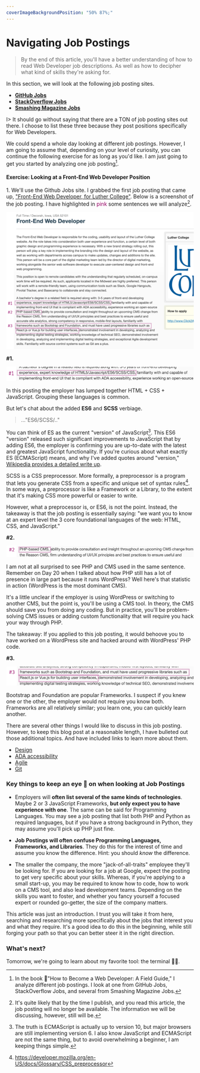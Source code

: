 ```yaml
---
coverImageBackgroundPosition: "50% 87%;"
---
```


# Navigating Job Postings

> By the end of this article, you'll have a better understanding of how to read Web Developer job descriptions. As well as how to decipher what kind of skills they're asking for.

In this section, we will look at the following job posting sites.

- [**GitHub Jobs**](https://jobs.github.com/)
- [**StackOverflow Jobs**](https://stackoverflow.com/jobs)
- [**Smashing Magazine Jobs**](https://www.smashingmagazine.com/jobs/)

I> It should go without saying that there are a TON of job posting sites out there. I choose to list these three because they post positions specifically for Web Developers.

We could spend a whole day looking at different job postings. However, I am going to assume that, depending on your level of curiosity, you can continue the following exercise for as long as you'd like. I am just going to get you started by analyzing one job posting[^book].

#### Exercise: Looking at a Front-End Web Developer Position

1\. We'll use the Github Jobs site. I grabbed the first job posting that came up, ["Front-End Web Developer, for Luther College"](https://jobs.github.com/positions/2c3fb9c8-a5e4-4352-885a-8dab924e9c00). Below is a screenshot of the job posting. I have highlighted in <span style="color:#960064">pink</span> some sentences we will analyze[^expired].

![](public/assets/github-jp.png)

**#1.**

![](public/assets/one.png)

In this posting the employer has lumped together HTML + CSS + JavaScript. Grouping these languages is common.

But let's chat about the added **ES6** and **SCSS** verbiage.

> ..."ES6/SCSS/.."

You can think of ES as the current "version" of JavaScript[^version]. This ES6 "version" released such significant improvements to JavaScript that by adding ES6, the employer is confirming you are up-to-date with the latest and greatest JavaScript functionality. If you're curious about what exactly ES (ECMAScript) means, and why I've added quotes around "version," [Wikipedia provides a detailed write up](https://en.wikipedia.org/wiki/ECMAScript).

SCSS is a CSS preprocessor. More formally, a preprocessor is a program that lets you generate CSS from a specific and unique set of syntax rules[^preprocessor]. In some ways, a preprocessor is like a Framework or a Library, to the extent that it's making CSS more powerful or easier to write.

However, what a preprocessor is, or ES6, is not the point. Instead, the takeaway is that the job posting is essentially saying: "we want you to know at an expert level the 3 core foundational languages of the web: HTML, CSS, and JavaScript."

**#2.**

![](public/assets/two.png)

I am not at all surprised to see PHP and CMS used in the same sentence. Remember on Day 20 when I talked about how PHP still has a lot of presence in large part because it runs WordPress? Well here's that statistic in action (WordPress is the most dominant CMS).

It's a little unclear if the employer is using WordPress or switching to another CMS, but the point is, you'll be using a CMS tool. In theory, the CMS should save you from doing any coding. But in practice, you'll be problem-solving CMS issues or adding custom functionality that will require you hack your way through PHP.

The takeaway: If you applied to this job posting, it would behoove you to have worked on a WordPress site and hacked around with WordPress' PHP code.

**#3.**

![](public/assets/three.png)

Bootstrap and Foundation are popular Frameworks. I suspect if you knew one or the other, the employer would not require you know both. Frameworks are all relatively similar; you learn one, you can quickly learn another.

There are several other things I would like to discuss in this job posting. However, to keep this blog post at a reasonable length, I have bulleted out those additional topics. And have included links to learn more about them.

- [Design](https://www.smashingmagazine.com/2018/01/comprehensive-guide-product-design/)
- [ADA accessibility](https://www.searchenginejournal.com/ada-compliant-website/200106/)
- [Agile](https://www.youtube.com/watch?v=Z9QbYZh1YXY)
- [Git](https://git-scm.com/book/en/v1/Getting-Started-Git-Basics)

### Key things to keep an eye 👀 on when looking at Job Postings

- Employers will **often list several of the same kinds of technologies**. Maybe 2 or 3 JavaScript Frameworks, **but only expect you to have experience with one**. The same can be said for Programming Languages. You may see a job posting that list both PHP and Python as required languages, but if you have a strong background in Python, they may assume you'll pick up PHP just fine.

- **Job Postings will often confuse Programming Languages, Frameworks, and Libraries**. They do this for the interest of time and assume you know the difference. Hint: you should _know_ the difference.

- The smaller the company, the more "jack-of-all-traits" employee they'll be looking for. If you are looking for a job at Google, expect the posting to get very specific about your skills. Whereas, if you're applying to a small start-up, you may be required to know how to code, how to work on a CMS tool, and also lead development teams. Depending on the skills you want to foster, and whether you fancy yourself a focused expert or rounded go-getter, the size of the company matters.

This article was just an introduction. I trust you will take it from here, searching and researching more specifically about the jobs that interest you and what they require. It's a good idea to do this in the beginning, while still forging your path so that you can better steer it in the right direction.

### What's next?

Tomorrow, we're going to learn about my favorite tool: the terminal 🙌🏼.

[^preprocessor]: https://developer.mozilla.org/en-US/docs/Glossary/CSS_preprocessor
[^wp]: WordPress is a CMS - Content Management System
[^version]: The truth is ECMAScript is actually up to version 10, but major browsers are still implementing version 6. I also know JavaScript and ECMAScript are not the same thing, but to avoid overwhelming a beginner, I am keeping things simple.
[^book]: In the book 📗"How to Become a Web Developer: A Field Guide," I analyze different job postings. I look at one from GitHub Jobs, StackOverflow Jobs, and several from Smashing Magazine Jobs.
[^expired]: It's quite likely that by the time I publish, and you read this article, the job posting will no longer be available. The information we will be discussing, however, still will be.
